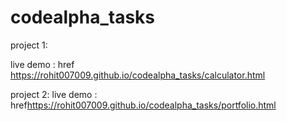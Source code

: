 # codealpha_tasks
project 1:

live demo : href <https://rohit007009.github.io/codealpha_tasks/calculator.html>




project 2:
live demo : href<https://rohit007009.github.io/codealpha_tasks/portfolio.html>
